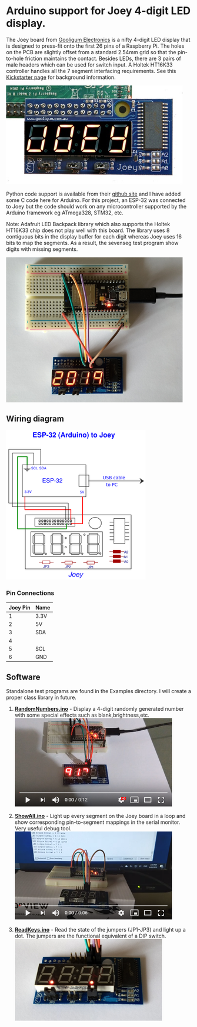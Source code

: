 # Arduino support for Joey 4-digit LED display.

The Joey board from [Gooligum Electronics](http://www.gooligum.com.au) is a nifty 4-digit LED display that is designed to press-fit onto
the first 26 pins of a Raspberry Pi. The holes on the PCB are slightly offset from a standard 2.54mm grid so that the pin-to-hole friction maintains the contact. Besides LEDs, there are 3 pairs of male headers which can be used for switch input. A Holtek HT16K33 controller handles all the 7 segment interfacing requirements. See this 
[Kickstarter page](https://www.kickstarter.com/projects/gooligumelec/joey-a-sidecar-led-display-for-raspberry-pi) for background information.

![RPi Joey](images/RPi-Joey.jpg)

Python code support is available from their [github site](https://github.com/gooligumelec/Joey-support-Python-code) and I have added some C code here for Arduino. For this project, an ESP-32 was connected to Joey but the code should work on any microcontroller supported by the Arduino framework eg ATmega328, STM32, etc.

Note: Adafruit LED Backpack library which also supports the Holtek HT16K33 chip does not play well with this board. The library uses 8 contiguous bits in the display buffer for each digit whereas Joey uses 16 bits to map the segments. As a result, the sevenseg test program show digits with missing segments.

![ESP32 Joey](images/ESP32-Joey.png)</center>

## Wiring diagram
  ![ESP32-Joey wiring](images/Wiring.png)

### Pin Connections
|Joey Pin|Name |
|-------|-----|
|1      |3.3V |
|2      |5V   |
|3      |SDA  |
|4      |     |
|5      |SCL  |
|6      |GND  |

## Software
Standalone test programs are found in the Examples directory. I will create a proper class library in future.

1. **[RandomNumbers.ino](https://github.com/alw1746/Adafruit_ILI9486_STM32/blob/master/examples/graphicstest/graphicstest.ino)** - Display a 4-digit randomly generated number with some special effects such as blank,brightness,etc.  
[![RandomNumDisplay output](images/RandNumvid.png)](https://youtu.be/NhdULcFH1z8)

2. **[ShowAll.ino](https://github.com/alw1746/Arduino-Joey/blob/master/examples/ShowAll/ShowAll.ino)** - Light up every segment on the Joey board in a loop and show corresponding pin-to-segment mappings in the serial monitor. Very useful debug tool.  
[![ShowAll output](images/ShowAllvid.png)](https://youtu.be/etNIoB2-EFw)

3. **[ReadKeys.ino](https://github.com/alw1746/Arduino-Joey/blob/master/examples/ReadKeys/ReadKeys.ino)** - Read the state of the jumpers (JP1-JP3) and light up a dot. The jumpers are the functional equivalent of a DIP switch.  
![ReadKeys](images/ReadKeys.png)

